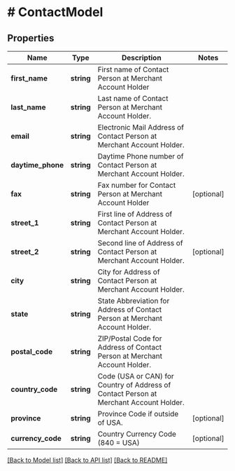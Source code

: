 # # ContactModel

## Properties

Name | Type | Description | Notes
------------ | ------------- | ------------- | -------------
**first_name** | **string** | First name of Contact Person at Merchant Account Holder |
**last_name** | **string** | Last name of Contact Person at Merchant Account Holder. |
**email** | **string** | Electronic Mail Address of Contact Person at Merchant Account Holder. |
**daytime_phone** | **string** | Daytime Phone number of Contact Person at Merchant Account Holder. |
**fax** | **string** | Fax number for Contact Person at Merchant Account Holder | [optional]
**street_1** | **string** | First line of Address of Contact Person at Merchant Account Holder. |
**street_2** | **string** | Second line of Address of Contact Person at Merchant Account Holder. | [optional]
**city** | **string** | City for Address of Contact Person at Merchant Account Holder. |
**state** | **string** | State Abbreviation for Address of Contact Person at Merchant Account Holder. |
**postal_code** | **string** | ZIP/Postal Code for Address of Contact Person at Merchant Account Holder. |
**country_code** | **string** | Code (USA or CAN) for Country of Address of Contact Person at Merchant Account Holder. |
**province** | **string** | Province Code if outside of USA. | [optional]
**currency_code** | **string** | Country Currency Code (840 &#x3D; USA) | [optional]

[[Back to Model list]](../../README.md#models) [[Back to API list]](../../README.md#endpoints) [[Back to README]](../../README.md)
